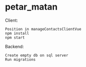# petar_matan

Client:

    Position in manageContactsClientVue
    npm install
    npm start

Backend:

    Create empty db on sql server
    Run migrations
